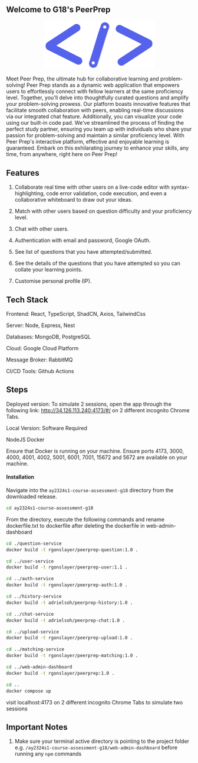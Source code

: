 ## Welcome to G18's PeerPrep

<p align="center">
  <img src="https://github.com/CS3219-AY2324S1/ay2324s1-course-assessment-g18/blob/312a990be27b7cf13a296c08d3d90d4557776620/web-admin-dashboard/src/assets/logo.png" alt="logo" width="300px">
</p>

Meet Peer Prep, the ultimate hub for collaborative learning and problem-solving! Peer Prep stands as a dynamic web application that empowers users to effortlessly connect with fellow learners at the same proficiency level. Together, you'll delve into thoughtfully curated questions and amplify your problem-solving prowess. Our platform boasts innovative features that facilitate smooth collaboration with peers, enabling real-time discussions via our integrated chat feature. Additionally, you can visualize your code using our built-in code pad. We've streamlined the process of finding the perfect study partner, ensuring you team up with individuals who share your passion for problem-solving and maintain a similar proficiency level. With Peer Prep's interactive platform, effective and enjoyable learning is guaranteed. Embark on this exhilarating journey to enhance your skills, any time, from anywhere, right here on Peer Prep!

## Features

1. Collaborate real time with other users on a live-code editor with syntax-highlighting, code error validation, code execution, and even a collaborative whiteboard to draw out your ideas.

2. Match with other users based on question difficulty and your proficiency level.

3. Chat with other users.

4. Authentication with email and password, Google OAuth.

5. See list of questions that you have attempted/submitted.

6. See the details of the questions that you have attempted so you can collate your learning points.

7. Customise personal profile (IP).

## Tech Stack

Frontend: React, TypeScript, ShadCN, Axios, TailwindCss

Server: Node, Express, Nest

Databases: MongoDB, PostgreSQL

Cloud: Google Cloud Platform

Message Broker: RabbitMQ

CI/CD Tools: Github Actions

## Steps

Deployed version:
To simulate 2 sessions, open the app through the following link: http://34.126.113.240:4173/#/ on 2 different incognito Chrome Tabs.

Local Version:
Software Required

NodeJS
Docker

Ensure that Docker is running on your machine.
Ensure ports 4173, 3000, 4000, 4001, 4002, 5001, 6001, 7001, 15672 and 5672 are available on your machine.

#### Installation

Navigate into the `ay2324s1-course-assessment-g18` directory from the downloaded
release.

```bash
cd ay2324s1-course-assessment-g18
```

From the directory, execute the following commands and rename dockerfile.txt to dockerfile after deleting the dockerfile in web-admin-dashboard 
```bash
cd ./question-service
docker build -t rgonslayer/peerprep-question:1.0 .
```
```bash
cd ../user-service
docker build -t rgonslayer/peerprep-user:1.1 .
```
```bash
cd ../auth-service
docker build -t rgonslayer/peerprep-auth:1.0 .
```
```bash
cd ../history-service
docker build -t adrielsoh/peerprep-history:1.0 .
```
```bash
cd ../chat-service
docker build -t adrielsoh/peerprep-chat:1.0 .
```
```bash
cd ../upload-service
docker build -t rgonslayer/peerprep-upload:1.0 .
```
```bash
cd ../matching-service
docker build -t rgonslayer/peerprep-matching:1.0 .
```
```bash
cd ../web-admin-dashboard
docker build -t rgonslayer/peerprep:1.0 .
```
```bash
cd ..
docker compose up
```
visit localhost:4173 on 2 different incognito Chrome Tabs to simulate two sessions


## Important Notes

1. Make sure your terminal active directory is pointing to the project folder e.g. `/ay2324s1-course-assessment-g18/web-admin-dashboard` before running any `npm` commands
